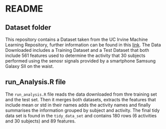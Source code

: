 # README

## Dataset folder

This repository contains a Dataset taken from the UC Irvine Machine Learning Repository, further information can be found in this [link](http://archive.ics.uci.edu/ml/datasets/Human+Activity+Recognition+Using+Smartphones). The Data Downloaded includes a Training Dataset and a Test Dataset that both include 561 features used to determine the activity that 30 subjects performed using the senosr signals provided by a smartphone Samsung Galaxy SII on the waist.

## run_Analysis.R file

The `run_analysis.R` file reads the data downloaded from thre training set and the test set. Then it merges both datasets, extracts the features that include mean or std in their names adds the activity names and finally summarises the information grouped by subject and activity. The final tidy data set is found in the `tidy_data_set` and contains 180 rows (6 activities and 30 subjects) and 89 features.